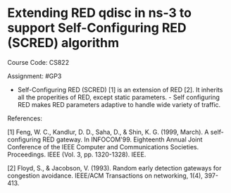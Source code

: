 # Extending RED qdisc in ns-3 to support Self-Configuring RED (SCRED) algorithm

Course Code: CS822

Assignment: #GP3

- Self-Configuring RED (SCRED) [1] is an extension of RED [2]. It inherits all the properities of RED, except static parameters. - Self configuring RED makes RED parameters adaptive to handle wide variety of traffic. 

References:

[1] Feng, W. C., Kandlur, D. D., Saha, D., & Shin, K. G. (1999, March). A self-configuring RED gateway. In INFOCOM'99. Eighteenth Annual Joint Conference of the IEEE Computer and Communications Societies. Proceedings. IEEE (Vol. 3, pp. 1320-1328). IEEE.

[2] Floyd, S., & Jacobson, V. (1993). Random early detection gateways for congestion avoidance. IEEE/ACM Transactions on networking, 1(4), 397-413.
